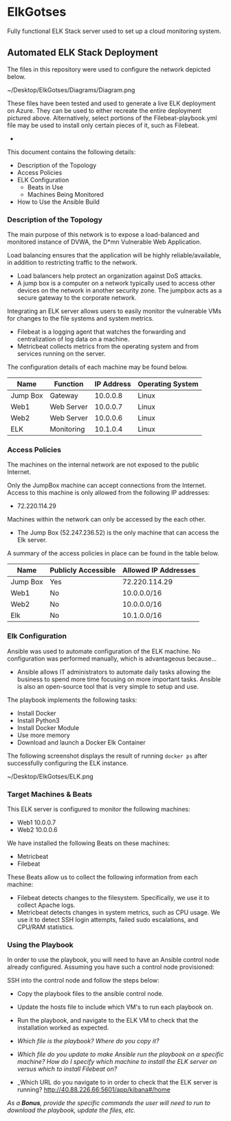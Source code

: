 # ElkGotses
Fully functional ELK Stack server used to set up a cloud monitoring system.

## Automated ELK Stack Deployment

The files in this repository were used to configure the network depicted below.

~/Desktop/ElkGotses/Diagrams/Diagram.png

These files have been tested and used to generate a live ELK deployment on Azure. They can be used to either recreate the entire deployment pictured above. Alternatively, select portions of the Filebeat-playbook.yml file may be used to install only certain pieces of it, such as Filebeat.

  - 

This document contains the following details:
- Description of the Topology
- Access Policies
- ELK Configuration
  - Beats in Use
  - Machines Being Monitored
- How to Use the Ansible Build


### Description of the Topology

The main purpose of this network is to expose a load-balanced and monitored instance of DVWA, the D*mn Vulnerable Web Application.

Load balancing ensures that the application will be highly reliable/available, in addition to restricting traffic to the network.
- Load balancers help protect an organization against DoS attacks. 
- A jump box is a computer on a network typically used to access other devices on the network in another security zone. The jumpbox acts as a secure gateway to the corporate network.

Integrating an ELK server allows users to easily monitor the vulnerable VMs for changes to the file systems and system metrics.
- Filebeat is a logging agent that watches the forwarding and centralization of log data on a machine.
- Metricbeat collects metrics from the operating system and from services running on the server.

The configuration details of each machine may be found below.

| Name     | Function | IP Address | Operating System |
|----------|----------|------------|------------------|
| Jump Box | Gateway  | 10.0.0.8   | Linux            |
| Web1     |Web Server| 10.0.0.7   | Linux            |
| Web2     |Web Server| 10.0.0.6   | Linux            |
| ELK      |Monitoring| 10.1.0.4   | Linux            |

### Access Policies

The machines on the internal network are not exposed to the public Internet. 

Only the JumpBox machine can accept connections from the Internet. Access to this machine is only allowed from the following IP addresses:
- 72.220.114.29

Machines within the network can only be accessed by the each other.
- The Jump Box (52.247.236.52) is the only machine that can access the Elk server.

A summary of the access policies in place can be found in the table below.

| Name     | Publicly Accessible | Allowed IP Addresses |
|----------|---------------------|----------------------|
| Jump Box |        Yes          | 72.220.114.29        |
| Web1     |        No           | 10.0.0.0/16          |
| Web2     |        No           | 10.0.0.0/16          |
| Elk      |        No           | 10.1.0.0/16          |

### Elk Configuration

Ansible was used to automate configuration of the ELK machine. No configuration was performed manually, which is advantageous because...
- Ansible allows IT administrators to automate daily tasks allowing the business to spend more time focusing on more important tasks. Ansible is also an open-source tool that is very simple to setup and use.

The playbook implements the following tasks:
- Install Docker
- Install Python3
- Install Docker Module
- Use more memory
- Download and launch a Docker Elk Container 

The following screenshot displays the result of running `docker ps` after successfully configuring the ELK instance.

~/Desktop/ElkGotses/ELK.png

### Target Machines & Beats
This ELK server is configured to monitor the following machines:
- Web1 10.0.0.7
- Web2 10.0.0.6

We have installed the following Beats on these machines:
- Metricbeat
- Filebeat

These Beats allow us to collect the following information from each machine:
- Filebeat detects changes to the filesystem. Specifically, we use it to collect Apache logs.
- Metricbeat detects changes in system metrics, such as CPU usage. We use it to detect SSH login attempts, failed sudo escalations, and CPU/RAM statistics.

### Using the Playbook
In order to use the playbook, you will need to have an Ansible control node already configured. Assuming you have such a control node provisioned: 

SSH into the control node and follow the steps below:
- Copy the playbook files to the ansible control node.
- Update the hosts file to include which VM's to run each playbook on.
- Run the playbook, and navigate to the ELK VM to check that the installation worked as expected.


- _Which file is the playbook? Where do you copy it?_
- _Which file do you update to make Ansible run the playbook on a specific machine? How do I specify which machine to install the ELK server on versus which to install Filebeat on?_
- _Which URL do you navigate to in order to check that the ELK server is running? http://40.88.226.66:5601/app/kibana#/home

_As a **Bonus**, provide the specific commands the user will need to run to download the playbook, update the files, etc._
